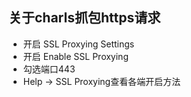 ## 关于charls抓包https请求

- 开启 SSL Proxying Settings
- 开启 Enable SSL Proxying
- 勾选端口443
- Help -> SSL Proxying查看各端开启方法
